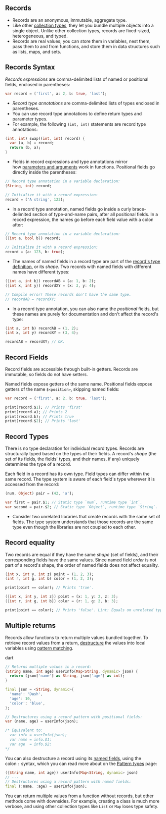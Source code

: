 ## Records
- Records are an anonymous, immutable, aggregate type. 
- Like other [collection types](https://dart.dev/language/collections), they let you bundle multiple objects into a single object. Unlike other collection types, records are fixed-sized, heterogeneous, and typed.
- Records are real values; you can store them in variables, nest them, pass them to and from functions, and store them in data structures such as lists, maps, and sets.

## Records Syntax
_Records expressions_ are comma-delimited lists of named or positional fields, enclosed in parentheses:
```dart
var record = ('first', a: 2, b: true, 'last');
```
- _Record type annotations_ are comma-delimited lists of types enclosed in parentheses. 
- You can use record type annotations to define return types and parameter types. 
- For example, the following `(int, int)` statements are record type annotations:
```dart
(int, int) swap((int, int) record) {
  var (a, b) = record;
  return (b, a);
}
```
- Fields in record expressions and type annotations mirror how [parameters and arguments](https://dart.dev/language/functions#parameters) work in functions. Positional fields go directly inside the parentheses:
```dart
// Record type annotation in a variable declaration:
(String, int) record;

// Initialize it with a record expression:
record = ('A string', 123);
```
- In a record type annotation, named fields go inside a curly brace-delimited section of type-and-name pairs, after all positional fields. In a record expression, the names go before each field value with a colon after:
```dart
// Record type annotation in a variable declaration:
({int a, bool b}) record;

// Initialize it with a record expression:
record = (a: 123, b: true);
```
- The names of named fields in a record type are part of the [record's type definition](https://dart.dev/language/records#record-types), or its _shape_. Two records with named fields with different names have different types:
```dart
({int a, int b}) recordAB = (a: 1, b: 2);
({int x, int y}) recordXY = (x: 3, y: 4);

// Compile error! These records don't have the same type.
// recordAB = recordXY;
```
- In a record type annotation, you can also name the _positional_ fields, but these names are purely for documentation and don't affect the record's type:
```dart
(int a, int b) recordAB = (1, 2);
(int x, int y) recordXY = (3, 4);

recordAB = recordXY; // OK.
```


## Record Fields
Record fields are accessible through built-in getters. Records are immutable, so fields do not have setters.

Named fields expose getters of the same name. Positional fields expose getters of the name `$<position>`, skipping named fields:
```dart
var record = ('first', a: 2, b: true, 'last');

print(record.$1); // Prints 'first'
print(record.a); // Prints 2
print(record.b); // Prints true
print(record.$2); // Prints 'last'
```

## Record Types
There is no type declaration for individual record types. Records are structurally typed based on the types of their fields. A record's _shape_ (the set of its fields, the fields' types, and their names, if any) uniquely determines the type of a record.

Each field in a record has its own type. Field types can differ within the same record. The type system is aware of each field's type wherever it is accessed from the record:
```dart
(num, Object) pair = (42, 'a');

var first = pair.$1; // Static type `num`, runtime type `int`.
var second = pair.$2; // Static type `Object`, runtime type `String`.
```
- Consider two unrelated libraries that create records with the same set of fields. The type system understands that those records are the same type even though the libraries are not coupled to each other.

## Record equality
Two records are equal if they have the same _shape_ (set of fields), and their corresponding fields have the same values. Since named field _order_ is not part of a record's shape, the order of named fields does not affect equality.
```dart
(int x, int y, int z) point = (1, 2, 3);
(int r, int g, int b) color = (1, 2, 3);

print(point == color); // Prints 'true'.
```
```dart
({int x, int y, int z}) point = (x: 1, y: 2, z: 3);
({int r, int g, int b}) color = (r: 1, g: 2, b: 3);

print(point == color); // Prints 'false'. Lint: Equals on unrelated types.
```

## Multiple returns
Records allow functions to return multiple values bundled together. To retrieve record values from a return, [destructure](https://dart.dev/language/patterns#destructuring) the values into local variables using [pattern matching](https://dart.dev/language/patterns#destructuring-multiple-returns).

dart
```dart
// Returns multiple values in a record:
(String name, int age) userInfo(Map<String, dynamic> json) {
  return (json['name'] as String, json['age'] as int);
}

final json = <String, dynamic>{
  'name': 'Dash',
  'age': 10,
  'color': 'blue',
};

// Destructures using a record pattern with positional fields:
var (name, age) = userInfo(json);

/* Equivalent to:
  var info = userInfo(json);
  var name = info.$1;
  var age  = info.$2;
*/
```
You can also destructure a record using its [named fields](https://dart.dev/language/records#record-fields), using the colon `:` syntax, which you can read more about on the [Pattern types](https://dart.dev/language/pattern-types#record) page:
```dart
({String name, int age}) userInfo(Map<String, dynamic> json)
// ···
// Destructures using a record pattern with named fields:
final (:name, :age) = userInfo(json);
```
You can return multiple values from a function without records, but other methods come with downsides. For example, creating a class is much more verbose, and using other collection types like `List` or `Map` loses type safety.